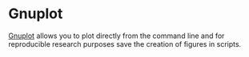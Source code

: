 # Gnuplot

[Gnuplot](http://www.gnuplot.info/) allows you to plot directly from the command
line and for reproducible research purposes save the creation of figures in
scripts.
